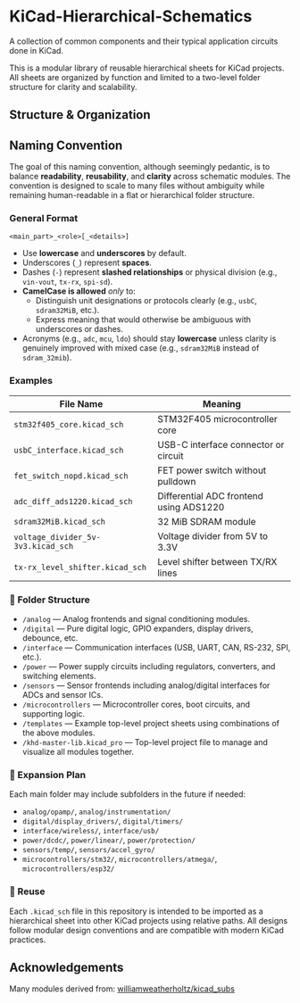 # KiCad-Hierarchical-Schematics

A collection of common components and their typical application circuits done in KiCad.

This is a modular library of reusable hierarchical sheets for KiCad projects. All sheets are organized by function and limited to a two-level folder structure for clarity and scalability.

## Structure & Organization

## Naming Convention

The goal of this naming convention, although seemingly pedantic, is to balance **readability**, **reusability**, and **clarity** across schematic modules. The convention is designed to scale to many files without ambiguity while remaining human-readable in a flat or hierarchical folder structure.

### General Format

`<main_part>_<role>[_<details>]`

- Use **lowercase** and **underscores** by default.
- Underscores (`_`) represent **spaces**.
- Dashes (`-`) represent **slashed relationships** or physical division (e.g., `vin-vout`, `tx-rx`, `spi-sd`).
- **CamelCase is allowed** _only_ to:
  - Distinguish unit designations or protocols clearly (e.g., `usbC`, `sdram32MiB`, etc.).
  - Express meaning that would otherwise be ambiguous with underscores or dashes.
- Acronyms (e.g., `adc`, `mcu`, `ldo`) should stay **lowercase** unless clarity is genuinely improved with mixed case (e.g., `sdram32MiB` instead of `sdram_32mib`).

### Examples

| File Name                          | Meaning                                 |
| ---------------------------------- | --------------------------------------- |
| `stm32f405_core.kicad_sch`         | STM32F405 microcontroller core          |
| `usbC_interface.kicad_sch`         | USB-C interface connector or circuit    |
| `fet_switch_nopd.kicad_sch`        | FET power switch without pulldown       |
| `adc_diff_ads1220.kicad_sch`       | Differential ADC frontend using ADS1220 |
| `sdram32MiB.kicad_sch`             | 32 MiB SDRAM module                     |
| `voltage_divider_5v-3v3.kicad_sch` | Voltage divider from 5V to 3.3V         |
| `tx-rx_level_shifter.kicad_sch`    | Level shifter between TX/RX lines       |

### 📁 Folder Structure

- `/analog` — Analog frontends and signal conditioning modules.
- `/digital` — Pure digital logic, GPIO expanders, display drivers, debounce, etc.
- `/interface` — Communication interfaces (USB, UART, CAN, RS-232, SPI, etc.).
- `/power` — Power supply circuits including regulators, converters, and switching elements.
- `/sensors` — Sensor frontends including analog/digital interfaces for ADCs and sensor ICs.
- `/microcontrollers` — Microcontroller cores, boot circuits, and supporting logic.
- `/templates` — Example top-level project sheets using combinations of the above modules.
- `/khd-master-lib.kicad_pro` — Top-level project file to manage and visualize all modules together.

### 🔄 Expansion Plan

Each main folder may include subfolders in the future if needed:

- `analog/opamp/`, `analog/instrumentation/`
- `digital/display_drivers/`, `digital/timers/`
- `interface/wireless/`, `interface/usb/`
- `power/dcdc/`, `power/linear/`, `power/protection/`
- `sensors/temp/`, `sensors/accel_gyro/`
- `microcontrollers/stm32/`, `microcontrollers/atmega/`, `microcontrollers/esp32/`

### 🧩 Reuse

Each `.kicad_sch` file in this repository is intended to be imported as a hierarchical sheet into other KiCad projects using relative paths. All designs follow modular design conventions and are compatible with modern KiCad practices.

## Acknowledgements

Many modules derived from: [williamweatherholtz/kicad_subs](https://github.com/williamweatherholtz/kicad_subs/tree/master)
